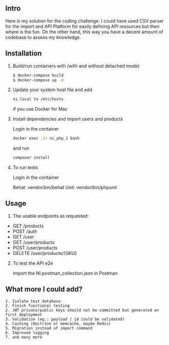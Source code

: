 ## Intro

Here is my solution for the coding challenge. I could have used CSV parser for the import and API Platform for easily defining API resources but then where is the fun. On the other hand, this way you have a decent amount of codebase to assess my knowledge.

## Installation

1. Build/run containers with (with and without detached mode)

    ```bash
    $ docker-compose build
    $ docker-compose up -d
    ```

2. Update your system host file and add

    ```bash
    ni.local to /etc/hosts
    ```
    
    if you use Docker for Mac

3. Install dependencies and import users and products

    Login in the container 
    
    ```bash
    docker exec -it ni_php_1 bash
    ```
    
    and run 

    ```bash
    composer install
    ```
    
4. To run tests

    Login in the container
    
    Behat: vendor/bin/behat
    Unit: vendor/bin/phpunit
    
## Usage

1. The usable endpoints as requested:
    
* GET /products
* POST /auth
* GET /user
* GET /user/products
* POST /user/products
* DELETE /user/products/{SKU}

2. To test the API e2e

    Import the NI.postman_collection.json in Postman
    
## What more I could add?

    1. Isolate test database.
    2. Finish functional testing
    2. JWT private/public keys should not be committed but generated on first deployment
    3. Validation (eg.: payload / id could be validated)
    4. Caching (Doctrine or memcache, maybe Redis)
    5. Migration instead of import command
    6. Improved logging
    7. and many more
    
